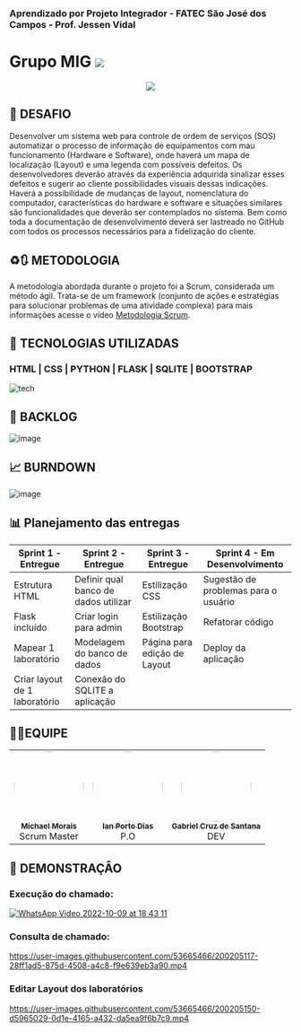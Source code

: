 ### Aprendizado por Projeto Integrador - FATEC São José dos Campos - Prof. Jessen Vidal

# Grupo MIG <a href="" target="_blank"><img src="https://img.shields.io/badge/status-em%20desenvolvimento-yellow"></a>

<div align="center"><img src="https://user-images.githubusercontent.com/53665466/200074701-d2e1f138-f30e-42d2-94f7-9f9211c5f206.png"> </div>

## 🎯 DESAFIO

Desenvolver um sistema web para controle de ordem de serviços (SOS) automatizar o processo de informação de equipamentos com mau funcionamento (Hardware e Software), onde haverá um mapa de localização (Layout) e uma legenda com possíveis defeitos. Os desenvolvedores deverão através da experiência adquirida sinalizar esses defeitos e sugerir ao cliente possibilidades visuais dessas indicações. Haverá a possibilidade de mudanças de layout, nomenclatura do computador, características do hardware e software e situações similares são funcionalidades que deverão ser contemplados no sistema. Bem como toda a documentação de desenvolvimento deverá ser lastreado no GitHub com todos os processos necessários para a fidelização do cliente.

## ♻️🔃 METODOLOGIA

A metodologia abordada durante o projeto foi a Scrum, considerada um método ágil. Trata-se de um framework (conjunto de ações e estratégias para solucionar problemas de uma atividade complexa) para mais informações acesse o vídeo [Metodologia Scrum](https://www.youtube.com/watch?v=XfvQWnRgxG0&t=130s).

## 📖 TECNOLOGIAS UTILIZADAS

### HTML | CSS | PYTHON | FLASK | SQLITE | BOOTSTRAP

![tech](https://user-images.githubusercontent.com/53665466/194787147-142ddb52-65fd-4c1c-a17e-53509d156000.png)

## 📒 BACKLOG

![image](https://user-images.githubusercontent.com/53665466/200192935-3cc4d9aa-55e6-4f74-a6e4-4a88de80ccfc.png)

## 📈 BURNDOWN

![image](https://user-images.githubusercontent.com/53665466/194783995-43a0de30-ae82-4905-a254-757de5d05e13.png)

## 📊 Planejamento das entregas

| Sprint 1 - Entregue           | Sprint 2 - Entregue                  | Sprint 3 - Entregue          | Sprint 4 - Em Desenvolvimento        |
| ----------------------------- | ------------------------------------ | ---------------------------- | ------------------------------------ |
| Estrutura HTML                | Definir qual banco de dados utilizar | Estilização CSS              | Sugestão de problemas para o usuário |
| Flask incluído                | Criar login para admin               | Estilização Bootstrap        | Refatorar código                     |
| Mapear 1 laboratório          | Modelagem do banco de dados          | Página para edição de Layout | Deploy da aplicação                  |
| Criar layout de 1 laboratório | Conexão do SQLITE a aplicação        |                              |                                      |

## 🧑‍🚀EQUIPE

<table>

  <tr>
    <td align="center"><a href="https://github.com/itsmorais"><img style="border-radius: 50%;" src="https://user-images.githubusercontent.com/112488445/199853994-19d9594f-77fa-4b16-b5a6-e340643b59a3.jpeg" width="125px;" alt=""/><br /><sub><b>Michael Morais</b></sub></a><br /><a title="Rocketseat">Scrum Master</a></td>
    <td align="center"><a href="https://github.com/Ianportods"><img style="border-radius: 50%;" src="https://user-images.githubusercontent.com/112488445/199854486-20da8bf4-cf74-4836-96f8-12a9ce155f9c.jpg" width="125px;" alt=""/><br /><sub><b>Ian Porto Dias</b></sub></a><br /><a title="Rocketseat">P.O</a></td>
    <td align="center"><a href="https://github.com/GabbsSantana"><img style="border-radius: 50%;" src="https://user-images.githubusercontent.com/112488445/199855402-a5dda8d0-dadb-4b86-bb11-0f825572f14d.jpeg" width="125px;" alt=""/><br /><sub><b>Gabriel Cruz de Santana</b></sub></a><br /><a  title="Função">DEV</a></td>
   
</table>

## 🎥 DEMONSTRAÇÂO

### Execução do chamado:

[![WhatsApp Video 2022-10-09 at 18 43 11](https://user-images.githubusercontent.com/112488445/194781672-c6f85d5c-3354-4665-8083-80a71e8f2d7b.gif)](https://user-images.githubusercontent.com/53665466/200204917-a81f7259-4b8b-4068-b487-f53af5ed8dc6.mp4)

### Consulta de chamado:

https://user-images.githubusercontent.com/53665466/200205117-28ff1ad5-875d-4508-a4c8-f9e639eb3a90.mp4

### Editar Layout dos laboratórios

https://user-images.githubusercontent.com/53665466/200205150-d5965029-0d1e-4165-a432-da5ea9f6b7c9.mp4
